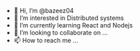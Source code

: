 - 👋 Hi, I’m @bazeez04
- 👀 I’m interested in Distributed systems
- 🌱 I’m currently learning React and Nodejs
- 💞️ I’m looking to collaborate on ...
- 📫 How to reach me ...

<!---
bazeez04/bazeez04 is a ✨ special ✨ repository because its `README.md` (this file) appears on your GitHub profile.
You can click the Preview link to take a look at your changes.
--->
